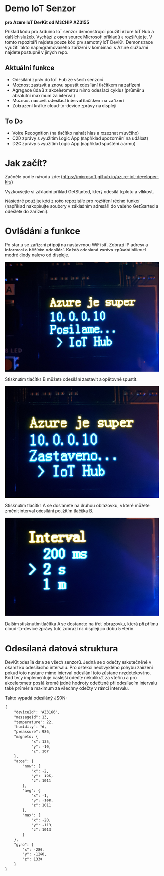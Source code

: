 # Demo IoT Senzor
**pro Azure IoT DevKit od MSCHIP AZ3155**

Příklad kódu pro Arduino IoT senzor demonstrující použití Azure IoT Hub a dalších služeb. Vychází z open source Microsoft příkladů a rozšiřuje je. V tomto repozitáři najdete pouze kód pro samotný IoT DevKit. Demonstrace využití takto naprogramovaného zařízení v kombinaci s Azure službami najdete postupně v jiných repo.

## Aktuální funkce
* Odesílání zpráv do IoT Hub ze všech senzorů
* Možnost zastavit a znovu spustit odesílání tlačítkem na zařízení
* Agregace údajů z akcelerometru mimo odesílací cyklus (průměr a absolutní maximum za interval)
* Možnost nastavit odesílací interval tlačítkem na zařízení
* Zobrazení krátké cloud-to-device zprávy na displeji

## To Do
* Voice Recognition (na tlačítko nahrát hlas a rozeznat mluvčího)
* C2D zprávy s využitím Logic App (například upozornění na událost)
* D2C zprávy s využitím Logic App (například spuštění alarmu)


# Jak začít?
Začněte podle návodu zde: (https://microsoft.github.io/azure-iot-developer-kit/)

Vyzkoušejte si základní příklad GetStarted, který odesílá teplotu a vlhkost.

Následně použijte kód z toho repozitáře pro rozšíření těchto funkcí (například nakopírujte soubory v základním adresáři do vašeho GetStarted a odešlete do zařízení).

# Ovládání a funkce

Po startu se zařízení připojí na nastavenou WiFi síť. Zobrazí IP adresu a informaci o běžícím odesílání. Každá odeslaná zpráva způsobí bliknutí modré diody nalevo od displeje.

![screen](/img/screen0.jpg)

Stisknutím tlačítka B můžete odesílání zastavit a opětovně spustit.

![screen](/img/screen1.jpg)

Stisknutím tlačítka A se dostanete na druhou obrazovku, v které můžete změnit interval odesílání použitím tlačítka B.

![screen](/img/screen2.jpg)

Dalším stisknutím tlačítka A se dostanete na třetí obrazovku, která při příjmu cloud-to-device zprávy tuto zobrazí na displeji po dobu 5 vteřin.

# Odesílaná datová struktura

DevKit odesílá data ze všech senzorů. Jedná se o odečty uskutečněné v okamžiku odesílacího intervalu. Pro detekci neobvyklého pohybu zařízení pokud toto nastane mimo interval odesílání toto zůstane nezdetekováno. Kód tedy implementuje častější odečty několikrát za vteřinu a pro akcelerometr posílá kromě jedné hodnoty odečtené při odesílacím intervalu také průměr a maximum za všechny odečty v rámci intervalu.

Takto vypadá odesíláný JSON:

```
{
    "deviceId": "AZ3166",
    "messageId": 13,
    "temperature": 22,
    "humidity": 76,
    "preassure": 986,
    "magneto: {
            "x": 135,
            "y": -10,
            "z": 187
    },
    "acce": {
        "now": {
            "x": -2,
            "y": -105,
            "z": 1011
        },
        "avg": {
            "x": -1,
            "y": -108,
            "z": 1011
        },
        "max": {
            "x": -20,
            "y": -113,
            "z": 1013
        }
    },
    "gyro": {
        "x": -280,
        "y": -1260,
        "z": 1330
    }
}
```